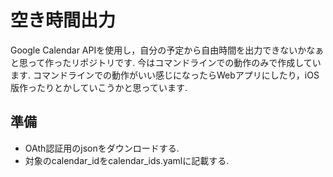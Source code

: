 # 空き時間出力
Google Calendar APIを使用し，自分の予定から自由時間を出力できないかなぁと思って作ったリポジトリです.
今はコマンドラインでの動作のみで作成しています. コマンドラインでの動作がいい感じになったらWebアプリにしたり，iOS版作ったりとかしていこうかと思っています.

## 準備
- OAth認証用のjsonをダウンロードする.
- 対象のcalendar_idをcalendar_ids.yamlに記載する.

